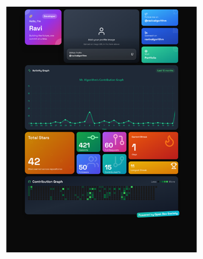 ![OpenReadme](https://raw.githubusercontent.com/ravixalgorithm/openreadme-images/main/profiles/fad62070c0e0-b4843e3d.png)
